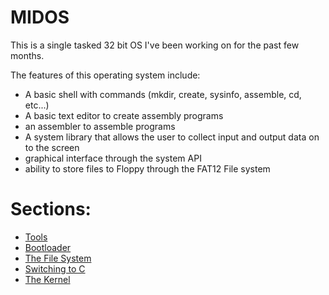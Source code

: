 # MIDOS

This is a single tasked 32 bit OS I've been working on for the past few months.

The features of this operating system include:

- A basic shell with commands (mkdir, create, sysinfo, assemble, cd, etc...)
- A basic text editor to create assembly programs
- an assembler to assemble programs
- A system library that allows the user to collect input and output data on to the screen
- graphical interface through the system API
- ability to store files to Floppy through the FAT12 File system

# Sections:

- [Tools](Dev/bootloaderTools.md)
- [Bootloader](/bootloader/bootloader.md)
- [The File System](/FS/FAT12.md)
- [Switching to C](Dev/SwitchingToC.md)
- [The Kernel](/kernel/kernel.md)
